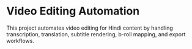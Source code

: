 # Video Editing Automation

This project automates video editing for Hindi content by handling transcription, translation, subtitle rendering, b-roll mapping, and export workflows.

